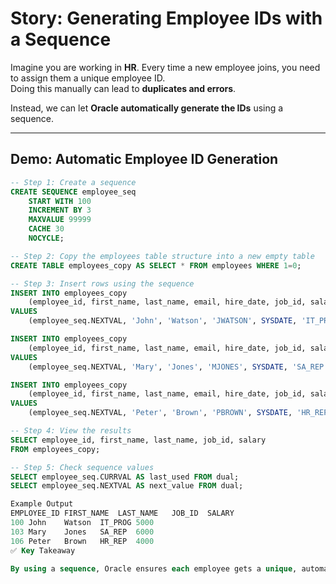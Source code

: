 # Story: Generating Employee IDs with a Sequence

Imagine you are working in **HR**. Every time a new employee joins, you need to assign them a unique employee ID.  
Doing this manually can lead to **duplicates and errors**.  

Instead, we can let **Oracle automatically generate the IDs** using a sequence.

---

## Demo: Automatic Employee ID Generation

```sql
-- Step 1: Create a sequence
CREATE SEQUENCE employee_seq
    START WITH 100
    INCREMENT BY 3
    MAXVALUE 99999
    CACHE 30
    NOCYCLE;

-- Step 2: Copy the employees table structure into a new empty table
CREATE TABLE employees_copy AS SELECT * FROM employees WHERE 1=0;

-- Step 3: Insert rows using the sequence
INSERT INTO employees_copy 
    (employee_id, first_name, last_name, email, hire_date, job_id, salary)
VALUES 
    (employee_seq.NEXTVAL, 'John', 'Watson', 'JWATSON', SYSDATE, 'IT_PROG', 5000);

INSERT INTO employees_copy 
    (employee_id, first_name, last_name, email, hire_date, job_id, salary)
VALUES 
    (employee_seq.NEXTVAL, 'Mary', 'Jones', 'MJONES', SYSDATE, 'SA_REP', 6000);

INSERT INTO employees_copy 
    (employee_id, first_name, last_name, email, hire_date, job_id, salary)
VALUES 
    (employee_seq.NEXTVAL, 'Peter', 'Brown', 'PBROWN', SYSDATE, 'HR_REP', 4000);

-- Step 4: View the results
SELECT employee_id, first_name, last_name, job_id, salary
FROM employees_copy;

-- Step 5: Check sequence values
SELECT employee_seq.CURRVAL AS last_used FROM dual;
SELECT employee_seq.NEXTVAL AS next_value FROM dual;

Example Output
EMPLOYEE_ID	FIRST_NAME	LAST_NAME	JOB_ID	SALARY
100	John	Watson	IT_PROG	5000
103	Mary	Jones	SA_REP	6000
106	Peter	Brown	HR_REP	4000
✅ Key Takeaway

By using a sequence, Oracle ensures each employee gets a unique, automatically generated ID, eliminating duplication and saving HR from manual work.
